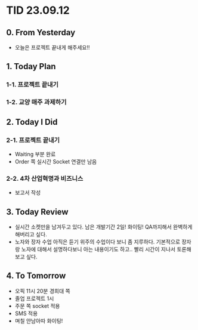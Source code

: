 # TID 23.09.12

## 0. From Yesterday

- 오늘은 프로젝트 끝내게 해주세요!!

## 1. Today Plan

### 1-1. 프로젝트 끝내기

### 1-2. 교양 매주 과제하기

## 2. Today I Did

### 2-1. 프로젝트 끝내기

- Waiting 부분 완료
- Order 쪽 실시간 Socket 연결만 남음

### 2-2. 4차 산업혁명과 비즈니스

- 보고서 작성

## 3. Today Review

- 실시간 소켓만을 남겨두고 있다. 남은 개발기간 2일! 화이팅! QA까지해서 완벽하게 해버리고 싶다.
- 노자와 장자 수업 아직은 듣기 위주의 수업이다 보니 좀 지루하다. 기본적으로 장자랑 노자에 대해서 설명하다보니 아는 내용이기도 하고.. 빨리 시간이 지나서 토론해보고 싶다.

## 4. To Tomorrow

- 오픽 11시 20분 경희대 쪽
- 졸업 프로젝트 1시
- 주문 쪽 socket 적용
- SMS 적용
- 며칠 안남아따 화이팅!
